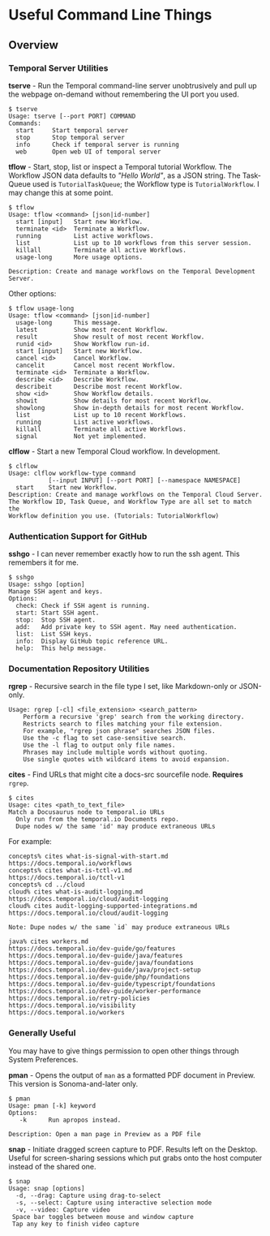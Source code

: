 # Useful Command Line Things 

## Overview

### Temporal Server Utilities

**tserve** - Run the Temporal command-line server unobtrusively and pull up the webpage on-demand without remembering the UI port you used.

```
$ tserve
Usage: tserve [--port PORT] COMMAND
Commands:
  start     Start temporal server
  stop      Stop temporal server
  info      Check if temporal server is running
  web       Open web UI of temporal server
```

**tflow** - Start, stop, list or inspect a Temporal tutorial Workflow. The Workflow JSON data defaults to _"Hello World"_, as a JSON string. The Task-Queue used is `TutorialTaskQueue`; the Workflow type is `TutorialWorkflow`. I may change this at some point.

```
$ tflow
Usage: tflow <command> [json|id-number]
  start [input]   Start new Workflow.
  terminate <id>  Terminate a Workflow.
  running         List active workflows.
  list            List up to 10 workflows from this server session.
  killall         Terminate all active Workflows.
  usage-long      More usage options.

Description: Create and manage workflows on the Temporal Development Server.
```

Other options:

```
$ tflow usage-long
Usage: tflow <command> [json|id-number]
  usage-long      This message.
  latest          Show most recent Workflow.
  result          Show result of most recent Workflow.
  runid <id>      Show Workflow run-id.
  start [input]   Start new Workflow.
  cancel <id>     Cancel Workflow.
  cancelit        Cancel most recent Workflow.
  terminate <id>  Terminate a Workflow.
  describe <id>   Describe Workflow.
  describeit      Describe most recent Workflow.
  show <id>       Show Workflow details.
  showit          Show details for most recent Workflow.
  showlong        Show in-depth details for most recent Workflow.
  list            List up to 10 recent Workflows.
  running         List active workflows.
  killall         Terminate all active Workflows.
  signal          Not yet implemented.
```

**clflow** - Start a new Temporal Cloud workflow. In development.

```
$ clflow
Usage: clflow workflow-type command
           [--input INPUT] [--port PORT] [--namespace NAMESPACE]
  start    Start new Workflow.
Description: Create and manage workflows on the Temporal Cloud Server.
The Workflow ID, Task Queue, and Workflow Type are all set to match the
Workflow definition you use. (Tutorials: TutorialWorkflow)
```

### Authentication Support for GitHub

**sshgo** - I can never remember exactly how to run the ssh agent. This remembers it for me.

```
$ sshgo
Usage: sshgo [option]
Manage SSH agent and keys.
Options:
  check: Check if SSH agent is running.
  start: Start SSH agent.
  stop:  Stop SSH agent.
  add:   Add private key to SSH agent. May need authentication.
  list:  List SSH keys.
  info:  Display GitHub topic reference URL.
  help:  This help message.
```

### Documentation Repository Utilities

**rgrep** - Recursive search in the file type I set, like Markdown-only or JSON-only.

```
Usage: rgrep [-cl] <file_extension> <search_pattern>
    Perform a recursive 'grep' search from the working directory.
    Restricts search to files matching your file extension.
    For example, "rgrep json phrase" searches JSON files.
    Use the -c flag to set case-sensitive search.
    Use the -l flag to output only file names.
    Phrases may include multiple words without quoting.
    Use single quotes with wildcard items to avoid expansion.
```

**cites** - Find URLs that might cite a docs-src sourcefile node. **Requires** `rgrep`.

```
$ cites
Usage: cites <path_to_text_file>
Match a Docusaurus node to temporal.io URLs
  Only run from the temporal.io Documents repo.
  Dupe nodes w/ the same 'id' may produce extraneous URLs
```

For example:

```
concepts% cites what-is-signal-with-start.md
https://docs.temporal.io/workflows
concepts% cites what-is-tctl-v1.md 
https://docs.temporal.io/tctl-v1
concepts% cd ../cloud
cloud% cites what-is-audit-logging.md 
https://docs.temporal.io/cloud/audit-logging
cloud% cites audit-logging-supported-integrations.md 
https://docs.temporal.io/cloud/audit-logging

Note: Dupe nodes w/ the same `id` may produce extraneous URLs

java% cites workers.md 
https://docs.temporal.io/dev-guide/go/features
https://docs.temporal.io/dev-guide/java/features
https://docs.temporal.io/dev-guide/java/foundations
https://docs.temporal.io/dev-guide/java/project-setup
https://docs.temporal.io/dev-guide/php/foundations
https://docs.temporal.io/dev-guide/typescript/foundations
https://docs.temporal.io/dev-guide/worker-performance
https://docs.temporal.io/retry-policies
https://docs.temporal.io/visibility
https://docs.temporal.io/workers
```

### Generally Useful

You may have to give things permission to open other things through System Preferences.

**pman** - Opens the output of `man` as a formatted PDF document in Preview. This version is Sonoma-and-later only.

```
$ pman
Usage: pman [-k] keyword
Options:
   -k      Run apropos instead.

Description: Open a man page in Preview as a PDF file
```

**snap** - Initiate dragged screen capture to PDF. Results left on the Desktop. Useful for screen-sharing sessions which put grabs onto the host computer instead of the shared one.

```
$ snap
Usage: snap [options]
  -d, --drag: Capture using drag-to-select
  -s, --select: Capture using interactive selection mode
  -v, --video: Capture video
 Space bar toggles between mouse and window capture
 Tap any key to finish video capture
```